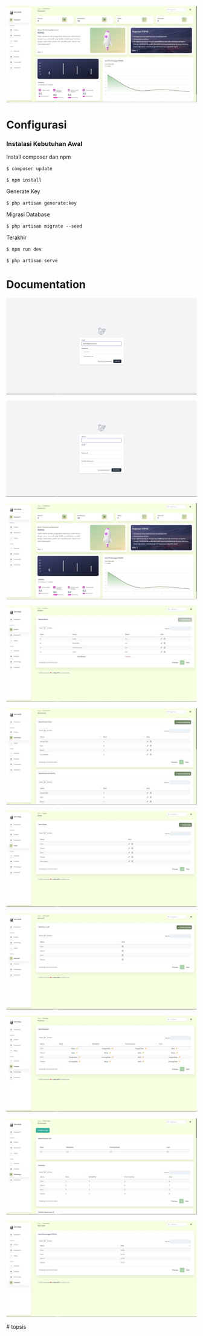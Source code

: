 <p align="center"><img src="public/img/dokumentasi/dashboard.jpg" alt="Laravel Logo"></p>

# Configurasi

### Instalasi Kebutuhan Awal
Install composer dan npm
```
$ composer update
```
```
$ npm install
```
Generate Key
```
$ php artisan generate:key
```
Migrasi Database
```
$ php artisan migrate --seed
```
Terakhir
```
$ npm run dev
```
```
$ php artisan serve
```

# Documentation
<p align="center"><img src="public/img/dokumentasi/login.jpg"></p>
<p align="center"><img src="public/img/dokumentasi/register.jpg"></p>
<p align="center"><img src="public/img/dokumentasi/dashboard.jpg"></p>
<p align="center"><img src="public/img/dokumentasi/kriteria.jpg"></p>
<p align="center"><img src="public/img/dokumentasi/sub-kriteria.jpg"></p>
<p align="center"><img src="public/img/dokumentasi/objek.jpg"></p>
<p align="center"><img src="public/img/dokumentasi/alternatif.jpg"></p>
<p align="center"><img src="public/img/dokumentasi/penilaian.jpg"></p>
<p align="center"><img src="public/img/dokumentasi/perhitungan.jpg"></p>
<p align="center"><img src="public/img/dokumentasi/hasil-akhir.jpg"></p>#   t o p s i s 
 
 